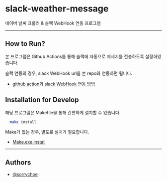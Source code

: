 # slack-weather-message

네이버 날씨 크롤러 & 슬랙 WebHook 연동 프로그램

---

## How to Run?

본 프로그램은 Github Actions를 통해 슬랙에 자동으로 메세지를 전송하도록 설정하였습니다.

슬랙 연동의 경우, slack WebHook url을 본 repo와 연동하면 됩니다.

- [github action과 slack WebHook 연동 방법](https://heegs.tistory.com/95)



## Installation for Develop

해당 프로그램은 Makefile을 통해 간편하게 설치할 수 있습니다.

```bash
  make install
```

Make가 없는 경우, 별도로 설치가 필요합니다.
- [Make.exe install](https://gnuwin32.sourceforge.net/packages/make.htm)

---

## Authors

- [@sorrychoe](https://www.github.com/sorrychoe)
